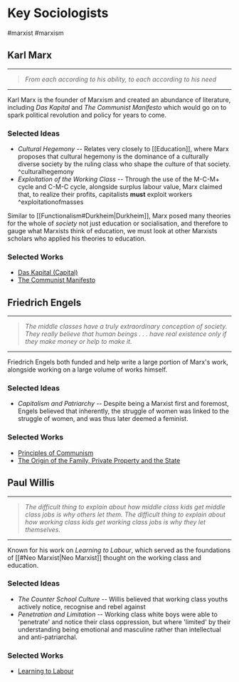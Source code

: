 # Key Sociologists
#marxist #marxism 
## Karl Marx
---
>*From each according to his ability, to each according to his need*
---

Karl Marx is the founder of Marxism and created an abundance of literature, including *Das Kapital* and *The Communist Manifesto* which would go on to spark political revolution and policy for years to come.
### Selected Ideas
 - *Cultural Hegemony* -- Relates very closely to [[Education]], where Marx proposes that cultural hegemony is the dominance of a culturally diverse society by the ruling class who shape the culture of that society. ^culturalhegemony
- *Exploitation of the Working Class* -- Through the use of the M-C-M+ cycle and C-M-C cycle, alongside surplus labour value, Marx claimed that, to realize their profits, capitalists **must** exploit workers ^exploitationofmasses

Similar to [[Functionalism#Durkheim|Durkheim]], Marx posed many theories for the whole of *society* not just education or socialisation, and therefore to gauge what Marxists think of education, we must look at other Marxists scholars who applied his theories to education.
### Selected Works
 - [Das Kapital (Capital)](https://www.marxists.org/archive/marx/works/download/pdf/Capital-Volume-I.pdf)
 - [The Communist Manifesto](https://www.marxists.org/archive/marx/works/download/pdf/Manifesto.pdf)
## Friedrich Engels 
---
>*The middle classes have a truly extraordinary conception of society. They really believe that human beings . . . have real existence only if they make money or help to make it.*
---

Friedrich Engels both funded and help write a large portion of Marx's work, alongside working on a large volume of works himself.
### Selected Ideas
 - *Capitalism and Patriarchy* -- Despite being a Marxist first and foremost, Engels believed that inherently, the struggle of women was linked to the struggle of women, and was thus later deemed a feminist.
### Selected Works
 - [Principles of Communism](https://www.marxists.org/archive/marx/works/1847/11/prin-com.htm)
 - [The Origin of the Family, Private Property and the State](https://www.marxists.org/archive/marx/works/1884/origin-family/index.htm)
## Paul Willis
---
> *The difficult thing to explain about how middle class kids get middle class jobs is why others let them. The difficult thing to explain about how working class kids get working class jobs is why they let themselves.*
---

Known for his work on *Learning to Labour*, which served as the foundations of [[#Neo Marxist|Neo Marxist]] thought on the working class and education.

### Selected Ideas
 - *The Counter School Culture* -- Willis believed that working class youths actively notice, recognise and rebel against 
 - *Penetration and Limitation* -- Working class white boys were able to 'penetrate' and notice their class oppression, but where 'limited' by their understanding being emotional and masculine rather than intellectual and anti-patriarchal.

### Selected Works
 - [Learning to Labour](https://archive.org/details/learningtolaborh0002will/mode/2up)
